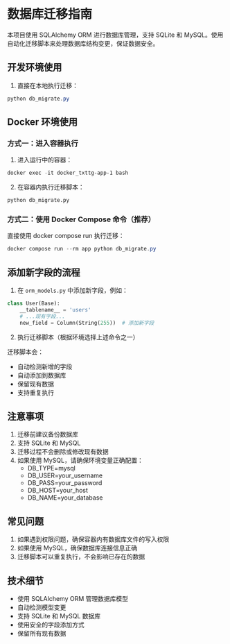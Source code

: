 # 数据库迁移指南

本项目使用 SQLAlchemy ORM 进行数据库管理，支持 SQLite 和 MySQL。使用自动化迁移脚本来处理数据库结构变更，保证数据安全。

## 开发环境使用

1. 直接在本地执行迁移：
```powershell
python db_migrate.py
```

## Docker 环境使用

### 方式一：进入容器执行

1. 进入运行中的容器：
```powershell
docker exec -it docker_txttg-app-1 bash
```

2. 在容器内执行迁移脚本：
```bash
python db_migrate.py
```

### 方式二：使用 Docker Compose 命令（推荐）

直接使用 docker compose run 执行迁移：
```powershell
docker compose run --rm app python db_migrate.py
```

## 添加新字段的流程

1. 在 `orm_models.py` 中添加新字段，例如：
```python
class User(Base):
    __tablename__ = 'users'
    # ...现有字段...
    new_field = Column(String(255))  # 添加新字段
```

2. 执行迁移脚本（根据环境选择上述命令之一）

迁移脚本会：
- 自动检测新增的字段
- 自动添加到数据库
- 保留现有数据
- 支持重复执行

## 注意事项

1. 迁移前建议备份数据库
2. 支持 SQLite 和 MySQL
3. 迁移过程不会删除或修改现有数据
4. 如果使用 MySQL，请确保环境变量正确配置：
   - DB_TYPE=mysql
   - DB_USER=your_username
   - DB_PASS=your_password
   - DB_HOST=your_host
   - DB_NAME=your_database

## 常见问题

1. 如果遇到权限问题，确保容器内有数据库文件的写入权限
2. 如果使用 MySQL，确保数据库连接信息正确
3. 迁移脚本可以重复执行，不会影响已存在的数据

## 技术细节

- 使用 SQLAlchemy ORM 管理数据库模型
- 自动检测模型变更
- 支持 SQLite 和 MySQL 数据库
- 使用安全的字段添加方式
- 保留所有现有数据
